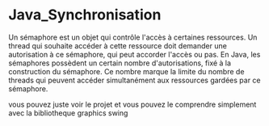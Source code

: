 # Java_Synchronisation
Un sémaphore est un objet qui contrôle l'accès à certaines ressources. Un thread qui souhaite accéder à cette ressource doit demander une autorisation à ce sémaphore, qui peut accorder l'accès ou pas. En Java, les sémaphores possèdent un certain nombre d'autorisations, fixé à la construction du sémaphore. Ce nombre marque la limite du nombre de threads qui peuvent accéder simultanément aux ressources gardées par ce sémaphore.

vous pouvez juste voir le projet et vous pouvez le comprendre simplement avec la bibliotheque graphics swing

